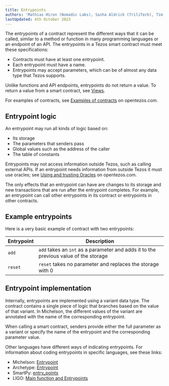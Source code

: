 ```yaml
---
title: Entrypoints
authors: 'Mathias Hiron (Nomadic Labs), Sasha Aldrick (TriliTech), Tim McMackin (TriliTech)'
lastUpdated: 4th October 2023
---
```


The entrypoints of a contract represent the different ways that it can be called, similar to a method or function in many programming languages or an endpoint of an API.
The entrypoints in a Tezos smart contract must meet these specifications:

- Contracts must have at least one entrypoint.
- Each entrypoint must have a name.
- Entrypoints may accept parameters, which can be of almost any data type that Tezos supports.

Unlike functions and API endpoints, entrypoints do not return a value.
To return a value from a smart contract, see [Views](./views).

For examples of contracts, see [Examples of contracts](https://opentezos.com/smart-contracts/simplified-contracts/) on opentezos.com.

## Entrypoint logic

An entrypoint may run all kinds of logic based on:

- Its storage
- The parameters that senders pass
- Global values such as the address of the caller
- The table of constants
<!-- TODO link to Tezos library for address of caller/globals and table of contents -->

Entrypoints may not access information outside Tezos, such as calling external APIs.
If an entrypoint needs information from outside Tezos it must use oracles; see [Using and trusting Oracles](https://opentezos.com/smart-contracts/oracles/) on opentezos.com.

The only effects that an entrypoint can have are changes to its storage and new transactions that are run after the entrypoint completes.
For example, an entrypoint can call other entrypoints in its contract or entrypoints in other contracts.

## Example entrypoints

Here is a very basic example of contract with two entrypoints:

| Entrypoint | Description |
| --- | --- |
| `add` | `add` takes an `int` as a parameter and adds it to the previous value of the storage |
| `reset` | `reset` takes no parameter and replaces the storage with 0 |

<!-- TODO

## Default entrypoint behavior

From Raphael:

> When calling a contract, there is no difference between explicitly passing default as entrypoint name and passing no entrypoint at all.

> When defining and originating a contract, the entrypoints are declared as annotations in the parameter type of the contract. There may or not be a %default in this parameter type. If there is no %default annotation, the whole parameter type is the type of the default entrypoint.

> you can still have other entrypoints but they are special cases of what you can achieve by calling the default entrypoint.

For example, if the parameter type is or (unit %be_nice) (unit %be_nasty), then calling the contract with:
- Unit on the be_nice entrypoint is equivalent to
- Left Unit on the default entrypoint
and:
- Unit on the be_nasty entrypoint is equivalent to
- Right Unit on the default entrypoint.


Each contract has a special entrypoint named "default," which runs when a caller calls the contract without specifying an entrypoint, such as if the caller sends tez to the contract.
Senders do not pass parameters to this endpoint, though technically it accepts a parameter of the type `Unit`.
-->


<!-- TODO old docs say "if this entrypoint exists" ; doesn't it always exist? -->
<!--
  - `default` doesn't take any parameter (or more specifically, its parameter is of type `Unit`). If this entrypoint exists, it will be executed any time the contract is called without specifying any entrypoint or parameter. This is in particular the case when a user or a contract simply sends some tez to the contract, as you do when sending tez to a user.
-->


## Entrypoint implementation

Internally, entrypoints are implemented using a variant data type.
The contract contains a single piece of logic that branches based on the value of that variant.
In Michelson, the different values of the variant are annotated with the name of the corresponding entrypoint.
<!-- TODO link to variants -->

When calling a smart contract, senders provide either the full parameter as a variant or specify the name of the entrypoint and the corresponding parameter value.

Other languages have different ways of indicating entrypoints.
For information about coding entrypoints in specific languages, see these links:

- Michelson: [Entrypoint](https://tezos.gitlab.io/active/michelson.html#entrypoints)
- Archetype: [Entrypoint](https://archetype-lang.org/docs/reference/declarations/entrypoint)
- SmartPy: [entry_points](https://smartpy.io/docs/introduction/entry_points/)
- LIGO: [Main function and Entrypoints](https://ligolang.org/docs/advanced/entrypoints-contracts)
